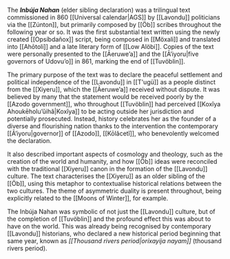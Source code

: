 The ***Inbúja Nahan*** (elder sibling declaration) was a trilingual text commissioned in 860 [[Universal calendar|AGS]] by [[Lavondu]] politicians via the [[Zúnton]], but primarily composed by [[Öb]] scribes throughout the following year or so. It was the first substantial text written using the newly created [[Opsíbdañox]] script, being composed in [[Möxali]] and translated into [[Ahōtoli]] and a late literary form of [[Low Alöbi]]. Copies of the text were personally presented to the [[Āeruweʼa]] and the [[Āʼiyoru|five governors of Udovuʼo]] in 861, marking the end of [[Tuvöblin]].

The primary purpose of the text was to declare the peaceful settlement and political independence of the [[Lavondu]] in [[T'ugü]] as a people distinct from the [[Xiyeru]], which the [[Āeruweʼa]] received without dispute. It was believed by many that the statement would be received poorly by the [[Azodo government]], who throughout [[Tuvöblin]] had perceived [[Koxĭya Ahoukēholuʼŭihă|Koxĭya]] to be acting outside her jurisdiction and potentially prosecuted. Instead, history celebrates her as the founder of a diverse and flourishing nation thanks to the intervention the contemporary [[Āʼiyoru|governor]] of [[Azodo]], [[Kōlăcetĭ]], who benevolently welcomed the declaration.

It also described important aspects of cosmology and theology, such as the creation of the world and humanity, and how [[Öb]] ideas were reconciled with the traditional [[Xiyeru]] canon in the formation of the [[Lavondu]] culture. The text characterises the [[Xiyeru]] as an older sibling of the [[Öb]], using this metaphor to contextualise historical relations between the two cultures. The theme of asymmetric duality is present throughout, being explicitly related to the [[Moons of Winter]], for example.

The Inbúja Nahan was symbolic of not just the [[Lavondu]] culture, but of the completion of [[Tuvöblin]] and the profound effect this was about to have on the world. This was already being recognised by contemporary [[Lavondu]] historians, who declared a new historical period beginning that same year, known as *[[Thousand rivers period|oríxayija nayam]]* (thousand rivers period).